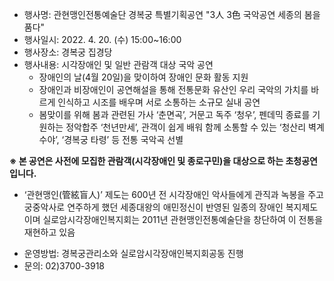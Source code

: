 - 행사명: 관현맹인전통예술단 경복궁 특별기획공연 "3人 3色 국악공연 세종의 봄을 품다"
- 행사일시: 2022. 4. 20. (수) 15:00~16:00
- 행사장소: 경복궁 집경당
- 행사내용: 시각장애인 및 일반 관람객 대상 국악 공연
  - 장애인의 날(4월 20일)을 맞이하여 장애인 문화 활동 지원
  - 장애인과 비장애인이 공연해설을 통해 전통문화 유산인 우리 국악의 가치를 바르게 인식하고 시조를 배우며 서로 소통하는 소규모 실내 공연
  - 봄맞이를 위해 봄과 관련된 가사 ‘춘면곡’, 거문고 독주 ‘청우’, 펜데믹 종료를 기원하는 정악합주 ‘천년만세’, 관객이 쉽게 배워 함께 소통할 수 있는 ‘청산리 벽계수야’, ‘경복궁 타령’ 등 전통 국악곡 선별

**※ 본 공연은 사전에 모집한 관람객(시각장애인 및 종로구민)을 대상으로 하는 초청공연입니다.**

* ‘관현맹인(管絃盲人)’ 제도는 600년 전 시각장애인 악사들에게 관직과 녹봉을 주고 궁중악사로 연주하게 했던 세종대왕의 애민정신이 반영된 일종의 장애인 복지제도이며 실로암시각장애인복지회는 2011년 관현맹인전통예술단을 창단하여 이 전통을 재현하고 있음

- 운영방법: 경복궁관리소와 실로암시각장애인복지회공동 진행
- 문의: 02)3700-3918